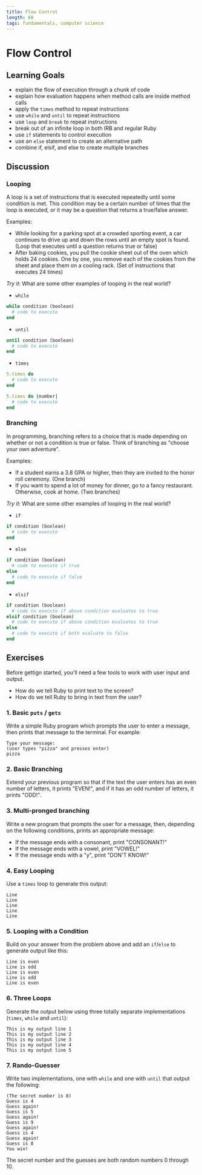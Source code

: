 ```yaml
---
title: Flow Control
length: 60
tags: fundamentals, computer science
---
```


# Flow Control

## Learning Goals

* explain the flow of execution through a chunk of code
* explain how evaluation happens when method calls are inside method calls
* apply the `times` method to repeat instructions
* use `while` and `until` to repeat instructions
* use `loop` and `break` to repeat instructions
* break out of an infinite loop in both IRB and regular Ruby
* use `if` statements to control execution
* use an `else` statement to create an alternative path
* combine if, elsif, and else to create multiple branches

## Discussion

### Looping

A loop is a set of instructions that is executed repeatedly until some condition is met. This condition may be a certain number of times that the loop is executed, or it may be a question that returns a true/false answer. 

Examples: 

- While looking for a parking spot at a crowded sporting event, a car continues to drive up and down the rows until an empty spot is found. (Loop that executes until a question returns true or false)
- After baking cookies, you pull the cookie sheet out of the oven which holds 24 cookies. One by one, you remove each of the cookies from the sheet and place them on a cooling rack. (Set of instructions that executes 24 times)

*Try it*: What are some other examples of looping in the real world? 

* `while`

```ruby
while condition (boolean)
  # code to execute
end
```

* `until`

```ruby
until condition (boolean)
  # code to execute
end
```

* `times`


```ruby
5.times do
  # code to execute
end
```

```ruby
5.times do |number|
  # code to execute
end
```

### Branching

In programming, branching refers to a choice that is made depending on whether or not a condition is true or false. Think of branching as "choose your own adventure".

Examples: 

- If a student earns a 3.8 GPA or higher, then they are invited to the honor roll ceremony. (One branch)
- If you want to spend a lot of money for dinner, go to a fancy restaurant. Otherwise, cook at home. (Two branches)

*Try it*: What are some other examples of looping in the real world? 

* `if`

```ruby
if condition (boolean)
  # code to execute
end
```

* `else`

```ruby
if condition (boolean)
  # code to execute if true
else
  # code to execute if false
end
```

* `elsif`

```ruby
if condition (boolean)
  # code to execute if above condition evaluates to true
elsif condition (boolean)
  # code to execute if above condition evaluates to true
else
  # code to execute if both evaluate to false
end
```

## Exercises

Before gettign started, you'll need a few tools to work with user input and output. 

* How do we tell Ruby to print text to the screen?
* How do we tell Ruby to bring in text from the user?

### 1. Basic `puts` / `gets`

Write a simple Ruby program which prompts the user to enter a message, then prints that message to the terminal. For example:

```
Type your message:
(user types "pizza" and presses enter)
pizza
```

### 2. Basic Branching

Extend your previous program so that if the text the user enters has an even number of letters, it prints "EVEN!", and if it has an odd number of letters, it prints "ODD!".

### 3. Multi-pronged branching

Write a new program that prompts the user for a message, then, depending on the following conditions, prints an appropriate message:

* If the message ends with a consonant, print "CONSONANT!"
* If the message ends with a vowel, print "VOWEL!"
* If the message ends with a "y", print "DON'T KNOW!"

### 4. Easy Looping

Use a `times` loop to generate this output:

```
Line
Line
Line
Line
Line
```

### 5. Looping with a Condition

Build on your answer from the problem above and add an `if`/`else` to generate output like this:

```
Line is even
Line is odd
Line is even
Line is odd
Line is even
```

### 6. Three Loops

Generate the output below using three totally separate implementations (`times`, `while` and `until`):

```
This is my output line 1
This is my output line 2
This is my output line 3
This is my output line 4
This is my output line 5
```

### 7. Rando-Guesser

Write two implementations, one with `while` and one with `until` that output the following:

```
(The secret number is 8)
Guess is 4
Guess again!
Guess is 5
Guess again!
Guess is 9
Guess again!
Guess is 4
Guess again!
Guess is 8
You win!
```

The secret number and the guesses are both random numbers 0 through 10.

